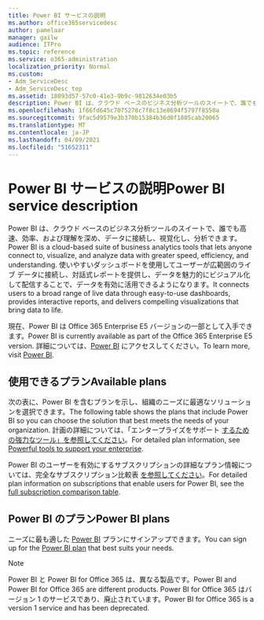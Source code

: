 ```yaml
---
title: Power BI サービスの説明
ms.author: office365servicedesc
author: pamelaar
manager: gailw
audience: ITPro
ms.topic: reference
ms.service: o365-administration
localization_priority: Normal
ms.custom:
- Adm_ServiceDesc
- Adm_ServiceDesc_top
ms.assetid: 18093d57-57c0-41e3-9b9c-9812634e03b5
description: Power BI は、クラウド ベースのビジネス分析ツールのスイートで、誰でも高速、効率、および理解を深め、データに接続し、視覚化し、分析できます。 使いやすいダッシュボードを使用してユーザーが広範囲のライブ データに接続し、対話式レポートを提供し、データを魅力的にビジュアル化して配信することで、データを有効に活用できるようになります。
ms.openlocfilehash: 1f66fd645c7075278c7f8c13e8694f5797f8550a
ms.sourcegitcommit: 9fac5d9579e3b370b15384b36d0f1805cab20065
ms.translationtype: MT
ms.contentlocale: ja-JP
ms.lasthandoff: 04/09/2021
ms.locfileid: "51652311"
---
```

# <a name="power-bi-service-description"></a><span data-ttu-id="69929-104">Power BI サービスの説明</span><span class="sxs-lookup"><span data-stu-id="69929-104">Power BI service description</span></span>

<span data-ttu-id="69929-105">Power BI は、クラウド ベースのビジネス分析ツールのスイートで、誰でも高速、効率、および理解を深め、データに接続し、視覚化し、分析できます。</span><span class="sxs-lookup"><span data-stu-id="69929-105">Power BI is a cloud-based suite of business analytics tools that lets anyone connect to, visualize, and analyze data with greater speed, efficiency, and understanding.</span></span> <span data-ttu-id="69929-106">使いやすいダッシュボードを使用してユーザーが広範囲のライブ データに接続し、対話式レポートを提供し、データを魅力的にビジュアル化して配信することで、データを有効に活用できるようになります。</span><span class="sxs-lookup"><span data-stu-id="69929-106">It connects users to a broad range of live data through easy-to-use dashboards, provides interactive reports, and delivers compelling visualizations that bring data to life.</span></span>

<span data-ttu-id="69929-107">現在、Power BI は Office 365 Enterprise E5 バージョンの一部として入手できます。</span><span class="sxs-lookup"><span data-stu-id="69929-107">Power BI is currently available as part of the Office 365 Enterprise E5 version.</span></span> <span data-ttu-id="69929-108">詳細については、[Power BI](https://powerbi.microsoft.com/) にアクセスしてください。</span><span class="sxs-lookup"><span data-stu-id="69929-108">To learn more, visit [Power BI](https://powerbi.microsoft.com/).</span></span>

## <a name="available-plans"></a><span data-ttu-id="69929-109">使用できるプラン</span><span class="sxs-lookup"><span data-stu-id="69929-109">Available plans</span></span>

<span data-ttu-id="69929-110">次の表に、Power BI を含むプランを示し、組織のニーズに最適なソリューションを選択できます。</span><span class="sxs-lookup"><span data-stu-id="69929-110">The following table shows the plans that include Power BI so you can choose the solution that best meets the needs of your organization.</span></span> <span data-ttu-id="69929-111">計画の詳細については、「エンタープライズをサポート [するための強力なツール」を参照してください](https://www.microsoft.com/microsoft-365/enterprise/compare-office-365-plans)。</span><span class="sxs-lookup"><span data-stu-id="69929-111">For detailed plan information, see [Powerful tools to support your enterprise](https://www.microsoft.com/microsoft-365/enterprise/compare-office-365-plans).</span></span>

<span data-ttu-id="69929-112">Power BI のユーザーを有効にするサブスクリプションの詳細なプラン情報については、完全なサブスクリプション比較表 [を参照してください](https://go.microsoft.com/fwlink/?linkid=2139145)。</span><span class="sxs-lookup"><span data-stu-id="69929-112">For detailed plan information on subscriptions that enable users for Power BI, see the [full subscription comparison table](https://go.microsoft.com/fwlink/?linkid=2139145).</span></span>
 
## <a name="power-bi-plans"></a><span data-ttu-id="69929-113">Power BI のプラン</span><span class="sxs-lookup"><span data-stu-id="69929-113">Power BI plans</span></span>

<span data-ttu-id="69929-114">ニーズに最も適した [Power BI](https://go.microsoft.com/fwlink/?LinkID=786854) プランにサインアップできます。</span><span class="sxs-lookup"><span data-stu-id="69929-114">You can sign up for the [Power BI plan](https://go.microsoft.com/fwlink/?LinkID=786854) that best suits your needs.</span></span> 
  
> [!NOTE]
> <span data-ttu-id="69929-115">Power BI と Power BI for Office 365 は、異なる製品です。</span><span class="sxs-lookup"><span data-stu-id="69929-115">Power BI and Power BI for Office 365 are different products.</span></span> <span data-ttu-id="69929-116">Power BI for Office 365 はバージョン 1 のサービスであり、廃止されています。</span><span class="sxs-lookup"><span data-stu-id="69929-116">Power BI for Office 365 is a version 1 service and has been deprecated.</span></span> 
  